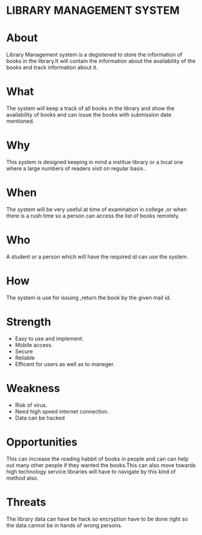 # LIBRARY MANAGEMENT SYSTEM
# About
Library Management system is a degistened to store the information of books in the library.It will contain the information about the availability of the books and track information about it.

# What
The system will keep a track of all books in the library and show the availability of books and can issue the books with submission date mentioned.
# Why
This system is designed keeping in mind a institue library or a local one where a large numbers of readers visit on regular basis .
# When
The system will be very useful at time of examination in college ,or when there is a rush time so a person can access the list of books remotely.
# Who 
A student or a person which will have the required id can use the system.
# How 
The system is use for issuing ,return the book by the given mail id.

# Strength
 * Easy to use and implement.
 * Mobile access.
 * Secure
 * Reliable
 * Efficent for users as well as to maneger.
 # Weakness
  * Risk of virus.
  * Need high speed internet connection.
  * Data can be hacked
# Opportunities
  This can increase the reading habbit of books in people and can can help out many other people if they wanted the books.This can also move towards high technology   service libraries will have to navigate by this kind of method also.
  # Threats
  The library data can have be hack so encryption have to be done right so the data cannot be in hands of wrong persons.
